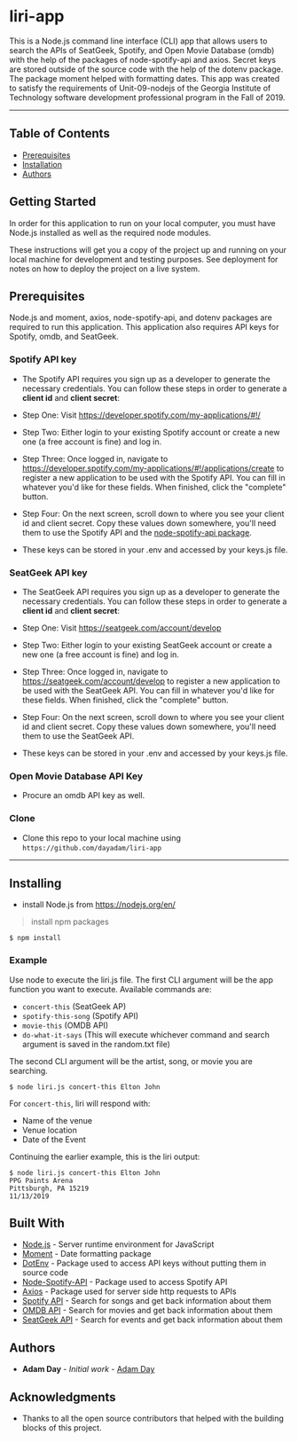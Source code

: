 # liri-app

This is a Node.js command line interface (CLI) app that allows users to search the APIs of SeatGeek, Spotify, and Open Movie Database (omdb) with the help of the packages of node-spotify-api and axios. Secret keys are stored outside of the source code with the help of the dotenv package. The package moment helped with formatting dates. This app was created to satisfy the requirements of Unit-09-nodejs of the Georgia Institute of Technology software development professional program in the Fall of 2019.

---

## Table of Contents

- [Prerequisites](#prerequisites)
- [Installation](#installing)
- [Authors](#authors)

## Getting Started

In order for this application to run on your local computer, you must have Node.js installed as well as the required node modules. 

These instructions will get you a copy of the project up and running on your local machine for development and testing purposes. See deployment for notes on how to deploy the project on a live system.

## Prerequisites

Node.js and moment, axios, node-spotify-api, and dotenv packages are required to run this application. This application also requires API keys for Spotify, omdb, and SeatGeek.

### Spotify API key

   * The Spotify API requires you sign up as a developer to generate the necessary credentials. You can follow these steps in order to generate a **client id** and **client secret**:

   * Step One: Visit <https://developer.spotify.com/my-applications/#!/>

   * Step Two: Either login to your existing Spotify account or create a new one (a free account is fine) and log in.

   * Step Three: Once logged in, navigate to <https://developer.spotify.com/my-applications/#!/applications/create> to register a new application to be used with the Spotify API. You can fill in whatever you'd like for these fields. When finished, click the "complete" button.

   * Step Four: On the next screen, scroll down to where you see your client id and client secret. Copy these values down somewhere, you'll need them to use the Spotify API and the [node-spotify-api package](https://www.npmjs.com/package/node-spotify-api).

   * These keys can be stored in your .env and accessed by your keys.js file. 

### SeatGeek API key

* The SeatGeek API requires you sign up as a developer to generate the necessary credentials. You can follow these steps in order to generate a **client id** and **client secret**:

* Step One: Visit <https://seatgeek.com/account/develop>

* Step Two: Either login to your existing SeatGeek account or create a new one (a free account is fine) and log in.

* Step Three: Once logged in, navigate to <https://seatgeek.com/account/develop> to register a new application to be used with the SeatGeek API. You can fill in whatever you'd like for these fields. When finished, click the "complete" button.

* Step Four: On the next screen, scroll down to where you see your client id and client secret. Copy these values down somewhere, you'll need them to use the SeatGeek API.

* These keys can be stored in your .env and accessed by your keys.js file. 

### Open Movie Database API Key

* Procure an omdb API key as well. 

### Clone

- Clone this repo to your local machine using `https://github.com/dayadam/liri-app`

---

## Installing

- install Node.js from <https://nodejs.org/en/>

> install npm packages

```shell
$ npm install
```

### Example

Use node to execute the liri.js file. The first CLI argument will be the app function you want to execute. Available commands are:
* `concert-this` (SeatGeek AP)
* `spotify-this-song` (Spotify API)
* `movie-this` (OMDB API)
* `do-what-it-says` (This will execute whichever command and search argument is saved in the random.txt file)

The second CLI argument will be the artist, song, or movie you are searching. 

```shell
$ node liri.js concert-this Elton John
```

For `concert-this`, liri will respond with:
* Name of the venue
* Venue location
* Date of the Event

Continuing the earlier example, this is the liri output: 

```shell
$ node liri.js concert-this Elton John
PPG Paints Arena
Pittsburgh, PA 15219
11/13/2019
```

## Built With

* [Node.js](https://nodejs.org/en/) - Server runtime environment for JavaScript
* [Moment](https://www.npmjs.com/package/moment) - Date formatting package
* [DotEnv](https://www.npmjs.com/package/dotenv) - Package used to access API keys without putting them in source code
* [Node-Spotify-API](https://www.npmjs.com/package/node-spotify-api) - Package used to access Spotify API
* [Axios](https://www.npmjs.com/package/axios) - Package used for server side http requests to APIs 
* [Spotify API](https://developer.spotify.com/my-applications/#!/) - Search for songs and get back information about them
* [OMDB API](http://www.omdbapi.com) - Search for movies and get back information about them
* [SeatGeek API](http://platform.seatgeek.com/#events) - Search for events and get back information about them

## Authors

* **Adam Day** - *Initial work* - [Adam Day](https://github.com/dayadam)

## Acknowledgments

* Thanks to all the open source contributors that helped with the building blocks of this project. 

